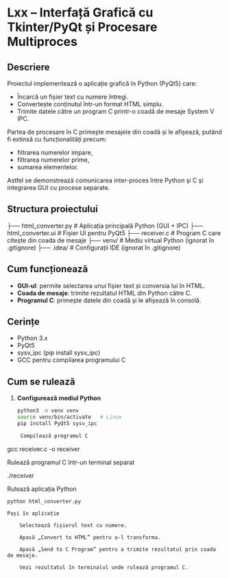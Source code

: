 # Lxx – Interfață Grafică cu Tkinter/PyQt și Procesare Multiproces

## Descriere
Proiectul implementează o aplicație grafică în Python (PyQt5) care:
- Încarcă un fișier text cu numere întregi.
- Convertește conținutul într-un format HTML simplu.
- Trimite datele către un program C printr-o coadă de mesaje System V IPC.

Partea de procesare în C primește mesajele din coadă și le afișează, putând fi extinsă cu funcționalități precum:
- filtrarea numerelor impare,
- filtrarea numerelor prime,
- sumarea elementelor.

Astfel se demonstrează comunicarea inter-proces între Python și C și integrarea GUI cu procese separate.

## Structura proiectului

├── html_converter.py # Aplicația principală Python (GUI + IPC)
├── html_converter.ui # Fișier UI pentru PyQt5
├── receiver.c # Program C care citește din coada de mesaje
├── venv/ # Mediu virtual Python (ignorat în .gitignore)
├── .idea/ # Configurații IDE (ignorat în .gitignore)


## Cum funcționează
- **GUI-ul**: permite selectarea unui fișier text și conversia lui în HTML.
- **Coada de mesaje**: trimite rezultatul HTML din Python către C.
- **Programul C**: primește datele din coadă și le afișează în consolă.

## Cerințe
- Python 3.x  
- PyQt5  
- sysv_ipc (pip install sysv_ipc)  
- GCC pentru compilarea programului C  

## Cum se rulează
1. **Configurează mediul Python**  
   ```bash
   python3 -m venv venv
   source venv/bin/activate   # Linux
   pip install PyQt5 sysv_ipc

    Compilează programul C

gcc receiver.c -o receiver

Rulează programul C într-un terminal separat

./receiver

Rulează aplicația Python

    python html_converter.py

    Pași în aplicație

        Selectează fișierul text cu numere.

        Apasă „Convert to HTML” pentru a-l transforma.

        Apasă „Send to C Program” pentru a trimite rezultatul prin coada de mesaje.

        Vezi rezultatul în terminalul unde rulează programul C.


